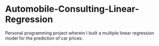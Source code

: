 # Automobile-Consulting-Linear-Regression
Personal programming project wherein I built a multiple linear regression model for the prediction of car prices.
